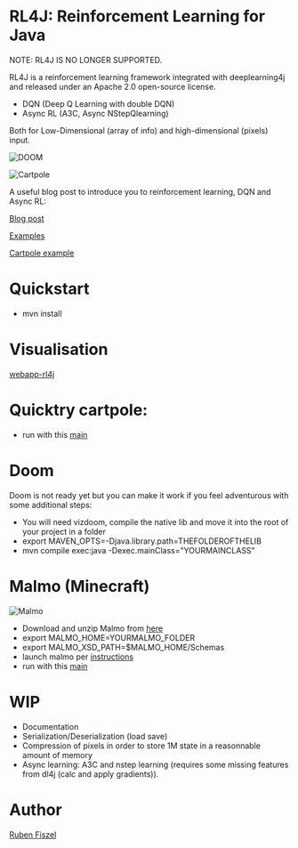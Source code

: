 # RL4J: Reinforcement Learning for Java

NOTE: RL4J IS NO LONGER SUPPORTED.

RL4J is a reinforcement learning framework integrated with deeplearning4j and released under an Apache 2.0 open-source license. 

* DQN (Deep Q Learning with double DQN)
* Async RL (A3C, Async NStepQlearning)

Both for Low-Dimensional (array of info) and high-dimensional (pixels) input.


![DOOM](docs/images/doom.gif)


![Cartpole](docs/images/cartpole.gif)

A useful blog post to introduce you to reinforcement learning, DQN and Async RL:

[Blog post](https://rubenfiszel.github.io/posts/rl4j/2016-08-24-Reinforcement-Learning-and-DQN.html)

[Examples](https://github.com/eclipse/deeplearning4j-examples/tree/master/rl4j-examples)

[Cartpole example](https://github.com/eclipse/deeplearning4j-examples/blob/master/rl4j-examples/src/main/java/org/deeplearning4j/examples/rl4j/Cartpole.java)

# Quickstart

* mvn install

# Visualisation

[webapp-rl4j](https://github.com/rubenfiszel/webapp-rl4j)

# Quicktry cartpole:

* run with this [main](https://github.com/eclipse/deeplearning4j-examples/blob/master/rl4j-examples/src/main/java/org/deeplearning4j/examples/rl4j/Cartpole.java)

# Doom

Doom is not ready yet but you can make it work if you feel adventurous with some additional steps:

* You will need vizdoom, compile the native lib and move it into the root of your project in a folder
* export MAVEN_OPTS=-Djava.library.path=THEFOLDEROFTHELIB
* mvn compile exec:java -Dexec.mainClass="YOURMAINCLASS"

# Malmo (Minecraft)

![Malmo](docs/images/malmo.gif)

* Download and unzip Malmo from [here](https://github.com/Microsoft/malmo/releases)
* export MALMO_HOME=YOURMALMO_FOLDER
* export MALMO_XSD_PATH=$MALMO_HOME/Schemas
* launch malmo per [instructions](https://github.com/Microsoft/malmo#launching-minecraft-with-our-mod)
* run with this [main](https://github.com/eclipse/deeplearning4j-examples/blob/master/rl4j-examples/src/main/java/org/deeplearning4j/examples/rl4j/MalmoPixels.java)

# WIP

* Documentation
* Serialization/Deserialization (load save)
* Compression of pixels in order to store 1M state in a reasonnable amount of memory
* Async learning: A3C and nstep learning (requires some missing features from dl4j (calc and apply gradients)).

# Author

[Ruben Fiszel](http://rubenfiszel.github.io/) 
